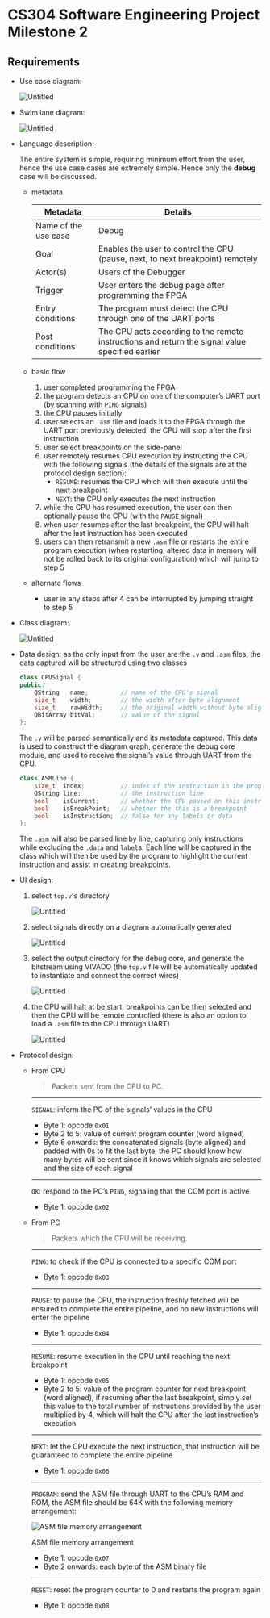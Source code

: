 # CS304 Software Engineering Project Milestone 2

## Requirements

- Use case diagram:
    
    ![Untitled](illustrations/Untitled.png)
    
- Swim lane diagram:
    
    ![Untitled](illustrations/Untitled%201.png)
    
- Language description:
    
    The entire system is simple, requiring minimum effort from the user, hence the use case cases are extremely simple. Hence only the **********debug********** case will be discussed.
    
    - metadata
        
        
        | Metadata | Details |
        | --- | --- |
        | Name of the use case | Debug |
        | Goal | Enables the user to control the CPU (pause, next, to next breakpoint) remotely |
        | Actor(s) | Users of the Debugger |
        | Trigger | User enters the debug page after programming the FPGA |
        | Entry conditions | The program must detect the CPU through one of the UART ports |
        | Post conditions | The CPU acts according to the remote instructions and return the signal value specified earlier |
    - basic flow
        1. user completed programming the FPGA
        2. the program detects an CPU on one of the computer’s UART port (by scanning with `PING` signals)
        3. the CPU pauses initially
        4. user selects an `.asm` file and loads it to the FPGA through the UART port previously detected, the CPU will stop after the first instruction
        5. user select breakpoints on the side-panel 
        6. user remotely resumes CPU execution by instructing the CPU with the following signals (the details of the signals are at the protocol design section):
            - `RESUME`: resumes the CPU which will then execute until the next breakpoint
            - `NEXT`: the CPU only executes the next instruction
        7. while the CPU has resumed execution, the user can then optionally pause the CPU (with the `PAUSE` signal)
        8. when user resumes after the last breakpoint, the CPU will halt after the last instruction has been executed 
        9. users can then retransmit a new `.asm` file or restarts the entire program execution (when restarting, altered data in memory will not be rolled back to its original configuration) which will jump to step 5
    - alternate flows
        - user in any steps after 4 can be interrupted by jumping straight to step 5
- Class diagram:
    
    ![Untitled](illustrations/Untitled%202.png)
    
- Data design: as the only input from the user are the `.v` and `.asm` files, the data captured will be structured using two classes
    
    ```cpp
    class CPUSignal {
    public:
        QString   name;         // name of the CPU's signal
        size_t    width;        // the width after byte alignment
        size_t    rawWidth;     // the original width without byte alignment
        QBitArray bitVal;       // value of the signal
    };
    ```
    
    The `.v` will be parsed semantically and its metadata captured. This data is used to construct the diagram graph, generate the debug core module, and used to receive the signal’s value through UART from the CPU.
    
    ```cpp
    class ASMLine {
        size_t  index;          // index of the instruction in the program
        QString line;           // the instruction line
        bool    isCurrent;      // whether the CPU paused on this instruction
        bool    isBreakPoint;   // whether the this is a breakpoint
        bool    isInstruction;  // false for any labels or data
    };
    ```
    
    The `.asm` will also be parsed line by line, capturing only instructions while excluding the `.data` and `label`s. Each line will be captured in the class which will then be used by the program to highlight the current instruction and assist in creating breakpoints.
    
- UI design:
    1. select `top.v`'s directory
        
        ![Untitled](illustrations/Untitled%203.png)
        
    2. select signals directly on a diagram automatically generated
        
        ![Untitled](illustrations/Untitled%204.png)
        
    3. select the output directory for the debug core, and generate the bitstream using VIVADO (the `top.v` file will be automatically updated to instantiate and connect the correct wires)
        
        ![Untitled](illustrations/Untitled%205.png)
        
    4. the CPU will halt at be start, breakpoints can be then selected and then the CPU will be remote controlled (there is also an option to load a `.asm` file to the CPU through UART)
        
        ![Untitled](illustrations/Untitled%206.png)
        
- Protocol design:
    - From CPU
        
        > Packets sent from the CPU to PC.
        > 
        
        ---
        
        `SIGNAL`: inform the PC of the signals’ values in the CPU
        
        - Byte 1: opcode `0x01`
        - Byte 2 to 5: value of current program counter (word aligned)
        - Byte 6 onwards: the concatenated signals (byte aligned) and padded with 0s to fit the last byte, the PC should know how many bytes will be sent since it knows which signals are selected and the size of each signal
        
        ---
        
        `OK`: respond to the PC’s `PING`, signaling that the COM port is active
        
        - Byte 1: opcode `0x02`
    - From PC
        
        > Packets which the CPU will be receiving.
        > 
        
        ---
        
        `PING`: to check if the CPU is connected to a specific COM port
        
        - Byte 1: opcode `0x03`
        
        ---
        
        `PAUSE`: to pause the CPU, the instruction freshly fetched will be ensured to complete the entire pipeline, and no new instructions will enter the pipeline
        
        - Byte 1: opcode `0x04`
        
        ---
        
        `RESUME`: resume execution in the CPU until reaching the next breakpoint
        
        - Byte 1: opcode `0x05`
        - Byte 2 to 5: value of the program counter for next breakpoint (word aligned), if resuming after the last breakpoint, simply set this value to the total number of instructions provided by the user multiplied by 4, which will halt the CPU after the last instruction’s execution
        
        ---
        
        `NEXT`: let the CPU execute the next instruction, that instruction will be guaranteed to complete the entire pipeline
        
        - Byte 1: opcode `0x06`
        
        ---
        
        `PROGRAM`: send the ASM file through UART to the CPU’s RAM and ROM, the ASM file should be 64K with the following memory arrangement:
        
        ![ASM file memory arrangement](illustrations/UART_Address.png)
        
        ASM file memory arrangement
        
        - Byte 1: opcode `0x07`
        - Byte 2 onwards: each byte of the ASM binary file
        
        ---
        
        `RESET`: reset the program counter to 0 and restarts the program again
        
        - Byte 1: opcode `0x08`